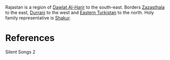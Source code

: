 Rajastan is a region of [Dawlat Al-Harir](../Dawlat%20Al-Harir.md) to the south-east. Borders [Zazasthala](Zazasthala.md) to the east, [Durrani](Durrani.md) to the west and [Eastern Turkistan](Eastern%20Turkistan.md) to the north. Holy family representative is [Shakur](../../Person/Shakur.md).

# References
Silent Songs 2